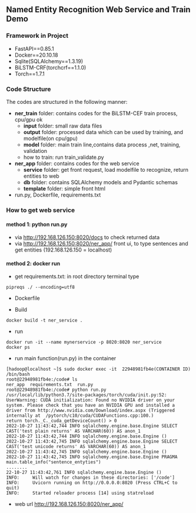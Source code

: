 ## Named Entity Recognition Web Service and Train Demo  
### Framework  in Project 
+ FastAPI==0.85.1
+ Docker==20.10.18
+ Sqlite(SQLAlchemy==1.3.19)
+ BiLSTM-CRF(torchcrf==1.1.0)
+ Torch==1.7.1

### Code Structure
The codes are structured in the following manner:
+ **ner_train** folder: contains codes for the BiLSTM-CEF train process, cpu/gpu ok
    + **input** folder: small raw data files 
    + **output** folder: processed data which can be used by training, and modelfile(on cpu/gpu) 
    + **model** folder: main train line,contains data process ,net, training, validation
    + how to train: run train_validate.py
+ **ner_app** folder: contains codes for the web service
    + **service** folder: get front request, load modelfile to recognize, return entities to web
    + **db** folder: contains SQLAlchemy models and Pydantic schemas
    + **template** folder: simple front html
+ run.py, Dockerfile, requirements.txt

### How to get web service
#### method 1: python run.py
+ via http://192.168.126.150:8020/docs to check returned data
+ via http://192.168.126.150:8020/ner_app/ front ui, to type sentences and get entities
      (192.168.126.150 = localhost)
#### method 2: docker run
+ get requirements.txt: in root directory terminal type 
```shell script
pipreqs ./ --encoding=utf8 
```   

+ Dockerfile  

+ Build  
```shell script
docker build -t ner_service .
```

+ run
```shell script
docker run -it --name mynerservice -p 8020:8020 ner_service  
docker ps
```
+ run main function(run.py) in the container
```shell script
[hadoop@localhost ~]$ sudo docker exec -it  22948981fb4e(CONTAINER ID) /bin/bash
root@22948981fb4e:/code# ls
ner_app  requirements.txt  run.py
root@22948981fb4e:/code# python run.py
/usr/local/lib/python3.7/site-packages/torch/cuda/init.py:52: UserWarning: CUDA initialization: Found no NVIDIA driver on your system. Please check that you have an NVIDIA GPU and installed a driver from http://www.nvidia.com/Download/index.aspx (Triggered internally at  /pytorch/c10/cuda/CUDAFunctions.cpp:100.)
return torch._C._cuda_getDeviceCount() > 0
2022-10-27 11:43:42,744 INFO sqlalchemy.engine.base.Engine SELECT CAST('test plain returns' AS VARCHAR(60)) AS anon_1
2022-10-27 11:43:42,744 INFO sqlalchemy.engine.base.Engine ()
2022-10-27 11:43:42,745 INFO sqlalchemy.engine.base.Engine SELECT CAST('test unicode returns' AS VARCHAR(60)) AS anon_1
2022-10-27 11:43:42,745 INFO sqlalchemy.engine.base.Engine ()
2022-10-27 11:43:42,745 INFO sqlalchemy.engine.base.Engine PRAGMA main.table_info("sentence_entyties")
........
22-10-27 11:43:42,761 INFO sqlalchemy.engine.base.Engine ()
INFO:     Will watch for changes in these directories: ['/code']
INFO:     Uvicorn running on http://0.0.0.0:8020 (Press CTRL+C to quit)
INFO:     Started reloader process [14] using statreload
```
+ web url
http://192.168.126.150:8020/ner_app/ 



